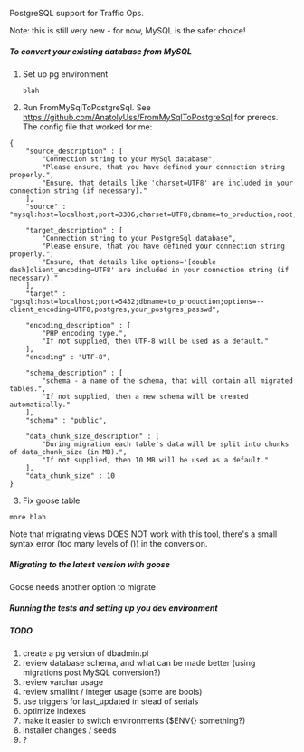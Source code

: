 PostgreSQL support for Traffic Ops.

Note: this is still very new - for now, MySQL is the safer choice!

##### To convert your existing database from MySQL
1. Set up pg environment

   ```
   blah
   ```
2. Run FromMySqlToPostgreSql. See https://github.com/AnatolyUss/FromMySqlToPostgreSql for prereqs. The config file that worked for me:

```
{
    "source_description" : [
        "Connection string to your MySql database",
        "Please ensure, that you have defined your connection string properly.",
        "Ensure, that details like 'charset=UTF8' are included in your connection string (if necessary)."
    ],
    "source" : "mysql:host=localhost;port=3306;charset=UTF8;dbname=to_production,root,your_mysql_passwd",
    
    "target_description" : [
        "Connection string to your PostgreSql database",
        "Please ensure, that you have defined your connection string properly.",
        "Ensure, that details like options='[double dash]client_encoding=UTF8' are included in your connection string (if necessary)."
    ],
    "target" : "pgsql:host=localhost;port=5432;dbname=to_production;options=--client_encoding=UTF8,postgres,your_postgres_passwd",
    
    "encoding_description" : [
        "PHP encoding type.",
        "If not supplied, then UTF-8 will be used as a default."
    ],
    "encoding" : "UTF-8",
    
    "schema_description" : [
        "schema - a name of the schema, that will contain all migrated tables.",
        "If not supplied, then a new schema will be created automatically."
    ],
    "schema" : "public",
    
    "data_chunk_size_description" : [
        "During migration each table's data will be split into chunks of data_chunk_size (in MB).",
        "If not supplied, then 10 MB will be used as a default."
    ],
    "data_chunk_size" : 10
}
```
3. Fix goose table
``` 
more blah
```


Note that migrating views DOES NOT work with this tool, there's a small syntax error (too many levels of ()) in the conversion.

##### Migrating to the latest version with goose
Goose needs another option to migrate 
##### Running the tests and setting up you dev environment

##### TODO

1. create a pg version of dbadmin.pl
2. review database schema, and what can be made better (using migrations post MySQL conversion?)
  1. review varchar usage
  2. review smallint / integer usage (some are bools)
  3. use triggers for last_updated in stead of serials
  4. optimize indexes 
3. make it easier to switch environments ($ENV{} something?)
4. installer changes / seeds
5. ? 
